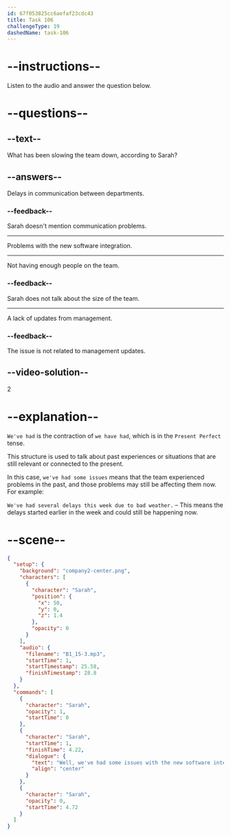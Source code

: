 ```yaml
---
id: 67f053825cc6aefaf23cdc43
title: Task 106
challengeType: 19
dashedName: task-106
---
```


<!-- (Audio) Sarah: Well, we've had some issues with the new software integration. -->

# --instructions--

Listen to the audio and answer the question below.

# --questions--

## --text--

What has been slowing the team down, according to Sarah?

## --answers--

Delays in communication between departments.

### --feedback--

Sarah doesn't mention communication problems.

---

Problems with the new software integration.

---

Not having enough people on the team.

### --feedback--

Sarah does not talk about the size of the team.

---

A lack of updates from management.

### --feedback--

The issue is not related to management updates.

## --video-solution--

2

# --explanation--

`We've had` is the contraction of `we have had`, which is in the `Present Perfect` tense. 

This structure is used to talk about past experiences or situations that are still relevant or connected to the present. 

In this case, `we've had some issues` means that the team experienced problems in the past, and those problems may still be affecting them now. For example:

`We've had several delays this week due to bad weather.` – This means the delays started earlier in the week and could still be happening now.

# --scene--

```json
{
  "setup": {
    "background": "company2-center.png",
    "characters": [
      {
        "character": "Sarah",
        "position": {
          "x": 50,
          "y": 0,
          "z": 1.4
        },
        "opacity": 0
      }
    ],
    "audio": {
      "filename": "B1_15-3.mp3",
      "startTime": 1,
      "startTimestamp": 25.58,
      "finishTimestamp": 28.8
    }
  },
  "commands": [
    {
      "character": "Sarah",
      "opacity": 1,
      "startTime": 0
    },
    {
      "character": "Sarah",
      "startTime": 1,
      "finishTime": 4.22,
      "dialogue": {
        "text": "Well, we've had some issues with the new software integration.",
        "align": "center"
      }
    },
    {
      "character": "Sarah",
      "opacity": 0,
      "startTime": 4.72
    }
  ]
}
```

